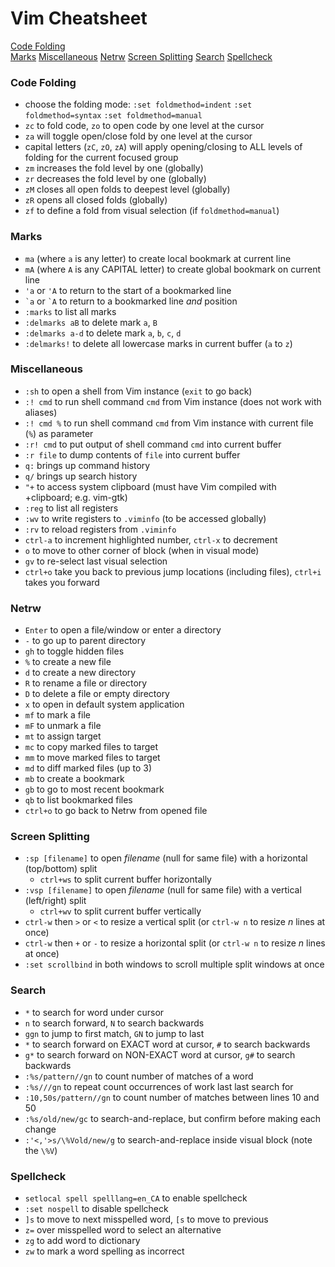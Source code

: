 # Vim Cheatsheet

[Code Folding](#CodeFolding)  
[Marks](#Marks)
[Miscellaneous](#Miscellaneous)
[Netrw](#Netrw)
[Screen Splitting](#ScreenSplitting)
[Search](#Search)
[Spellcheck](#Spellcheck)

### Code Folding

* choose the folding mode:
`:set foldmethod=indent`
`:set foldmethod=syntax`
`:set foldmethod=manual`
* `zc` to fold code, `zo` to open code by one level at the cursor
* `za` will toggle open/close fold by one level at the cursor
* capital letters (`zC`, `zO`, `zA`) will apply opening/closing to ALL levels of folding for the current focused group
* `zm` increases the fold level by one (globally)
* `zr` decreases the fold level by one (globally)
* `zM` closes all open folds to deepest level (globally)
* `zR` opens all closed folds (globally)
* `zf` to define a fold from visual selection (if `foldmethod=manual`)

### Marks

* `ma` (where `a` is any letter) to create local bookmark at current line
* `mA` (where `A` is any CAPITAL letter) to create global bookmark on current line
* `'a` or `'A` to return to the start of a bookmarked line
* `` `a `` or `` `A `` to return to a bookmarked line *and* position
* `:marks` to list all marks
* `:delmarks aB` to delete mark `a`, `B`
* `:delmarks a-d` to delete mark `a`, `b`, `c`, `d`
* `:delmarks!` to delete all lowercase marks in current buffer (`a` to `z`)

### Miscellaneous

* `:sh` to open a shell from Vim instance (`exit` to go back)
* `:! cmd` to run shell command `cmd` from Vim instance (does not work with aliases)
* `:! cmd %` to run shell command `cmd` from Vim instance with current file (`%`) as parameter
* `:r! cmd` to put output of shell command `cmd` into current buffer
* `:r file` to dump contents of `file` into current buffer
* `q:` brings up command history
* `q/` brings up search history
* `"+` to access system clipboard (must have Vim compiled with +clipboard; e.g. vim-gtk)
* `:reg` to list all registers
* `:wv` to write registers to `.viminfo` (to be accessed globally) 
* `:rv` to reload registers from `.viminfo`
* `ctrl-a` to increment highlighted number, `ctrl-x` to decrement
* `o` to move to other corner of block (when in visual mode)
* `gv` to re-select last visual selection 
* `ctrl+o` take you back to previous jump locations (including files), `ctrl+i` takes you forward

### Netrw

* `Enter` to open a file/window or enter a directory
* `-` to go up to parent directory
* `gh` to toggle hidden files
* `%` to create a new file
* `d` to create a new directory
* `R` to rename a file or directory
* `D` to delete a file or empty directory
* `x` to open in default system application
* `mf` to mark a file
* `mF` to unmark a file
* `mt` to assign target
* `mc` to copy marked files to target
* `mm` to move marked files to target
* `md` to diff marked files (up to 3)
* `mb` to create a bookmark
* `gb` to go to most recent bookmark
* `qb` to list bookmarked files
* `ctrl+o` to go back to Netrw from opened file 

### Screen Splitting

* `:sp [filename]` to open _filename_ (null for same file) with a horizontal (top/bottom) split
    * `ctrl+ws` to split current buffer horizontally
* `:vsp [filename]` to open _filename_ (null for same file) with a vertical (left/right) split
    * `ctrl+wv` to split current buffer vertically
* `ctrl-w` then `>` or `<` to resize a vertical split (or `ctrl-w n` to resize _n_ lines at once)
* `ctrl-w` then `+` or `-` to resize a horizontal split (or `ctrl-w n` to resize _n_ lines at once)
* `:set scrollbind` in both windows to scroll multiple split windows at once

### Search

* `*` to search for word under cursor
* `n` to search forward, `N` to search backwards
* `ggn` to jump to first match, `GN` to jump to last
* `*` to search forward on EXACT word at cursor, `#` to search backwards
* `g*` to search forward on NON-EXACT word at cursor, `g#` to search backwards
* `:%s/pattern//gn` to count number of matches of a word
* `:%s///gn` to repeat count occurrences of work last last search for
* `:10,50s/pattern//gn` to count number of matches between lines 10 and 50
* `:%s/old/new/gc` to search-and-replace, but confirm before making each change
* `:'<,'>s/\%Vold/new/g` to search-and-replace inside visual block (note the `\%V`)

### Spellcheck

* `setlocal spell spelllang=en_CA` to enable spellcheck
* `:set nospell` to disable spellcheck
* `]s` to move to next misspelled word, `[s` to move to previous
* `z=` over misspelled word to select an alternative
* `zg` to add word to dictionary
* `zw` to mark a word spelling as incorrect
